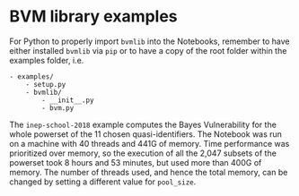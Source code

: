 # BVM library examples

For Python to properly import `bvmlib` into the Notebooks, remember to have either installed `bvmlib` via `pip` or to have a copy of the root folder within the examples folder, i.e.
```
- examples/
    - setup.py
    - bvmlib/
        - __init__.py
        - bvm.py
```

The `inep-school-2018` example computes the Bayes Vulnerability for the whole powerset of the 11 chosen quasi-identifiers. The Notebook was run on a machine with 40 threads and 441G of memory. Time performance was prioritized over memory, so the execution of all the 2,047 subsets of the powerset took 8 hours and 53 minutes, but used more than 400G of memory. The number of threads used, and hence the total memory, can be changed by setting a different value for `pool_size`.
